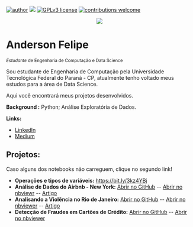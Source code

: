 [![author](https://img.shields.io/badge/author-andersonftdj-red.svg)](https://www.linkedin.com/in/andersonftdj/) [![](https://img.shields.io/badge/python-3.8+-blue.svg)](https://www.python.org/downloads/release/python-365/) [![GPLv3 license](https://img.shields.io/badge/License-GPLv3-blue.svg)](http://perso.crans.org/besson/LICENSE.html) [![contributions welcome](https://img.shields.io/badge/contributions-welcome-brightgreen.svg?style=flat)](https://github.com/carlosfab/data_science/issues)

<p align="center">
  <img src="banner.png" >
</p>

# Anderson Felipe
<sub>*Estudante* de Engenharia de Computação e Data Science</sub>

Sou estudante de Engenharia de Computação pela Universidade Tecnológica Federal do Paraná - CP, atualmente tenho voltado meus estudos para a área de Data Science.

Aqui você encontrará meus projetos desenvolvidos.


**Background :** Python; Análise Exploratória de Dados.

**Links:**
* [LinkedIn](https://www.linkedin.com/in/andersonftdj/)
* [Medium](https://andersonftdj.medium.com/)



## Projetos:

Caso alguns dos notebooks não carreguem, clique no segundo link!

* **Operações e tipos de variáveis:**         https://bit.ly/3kz4YBj
* **Análise de Dados do Airbnb - New York:**  [Abrir no GitHub](https://bit.ly/3pD58e7) -- [Abrir no nbviewr](https://nbviewer.jupyter.org/github/andersonftdj/data_science/blob/master/Analisando%20os%20Dados%20do%20Airbnb%20-%20New%20York.ipynb) -- [Artigo](https://medium.com/@andersonftdj/an%C3%A1lise-explorat%C3%B3ria-de-dados-do-airbnb-da-cidade-de-new-york-4d991fe3816c)
* **Analisando a Violência no Rio de Janeiro:** [Abrir no GitHub](https://colab.research.google.com/drive/1ggefMDZlhiSMhosuZXCt_QyD9vrmHIaT?authuser=1#scrollTo=SpopYOdG-KAo) -- [Abrir no nbviewer](https://nbviewer.jupyter.org/github/andersonftdj/data_science/blob/master/Analisando_a_Viol%C3%AAncia_no_Rio_de_Janeiro.ipynb) -- [Artigo](https://andersonftdj.medium.com/analisando-a-viol%C3%AAncia-no-rio-de-janeiro-c84eb243a7e9)
* **Detecção de Fraudes em Cartões de Crédito:** [Abrir no GitHub](https://github.com/andersonftdj/data_science/blob/master/PROJETO_Detec%C3%A7%C3%A3o_de_Fraudes_em_Cart%C3%B5es_de_Cr%C3%A9dito.ipynb) -- [Abrir no nbviewer](https://nbviewer.jupyter.org/github/andersonftdj/data_science/blob/master/PROJETO_Detec%C3%A7%C3%A3o_de_Fraudes_em_Cart%C3%B5es_de_Cr%C3%A9dito.ipynb)
